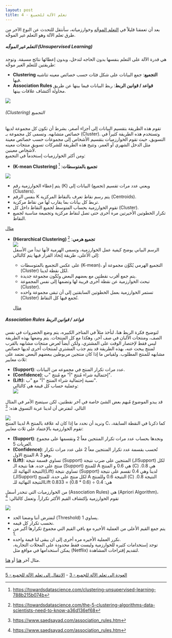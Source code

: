 ```yaml
---  
layout: post
title: تعلم الآلة للجميع - 4
---  
```


بعد أن تعمقنا قليلاً في [التعلم الموجَّه](https://alioh.github.io/Machine-Learning-for-Everyone-3/) وخوارزمياته، سأنتقل للتحدث عن النوع الآخر من طرق تعلم الآلة وهو التعلم غير الموجَّه.



##### التعلم غير الموجَّه (Unsupervised Learning)  
هي قدرة الآلة على التعلم بنفسها بدون الحاجه لتدخل، وبدون إعطائها نتائج مسبقة. وتوجد طريقتين للتعلم الغير موجَّه:
* **Clustering التجميع**: جمع البيانات على شكل فئات حسب خصائص معينه تتاشبه فيها.
* **Association Rules قواعد / قوانين الربط**: ربط البيانات فيما بينها عن طريق محاولة أكتشاف علاقات بينها.  

![](https://alioh.github.io/images/2019-2-12/1.png)  


###### (Clustering) التجميع  
تقوم هذه الطريقة بتقسيم البيانات إلى أجزاء أصغر، بشرط أن تكون كل مجموعة لديها خصائص متشابهه. وتسمى كل مجموعة بـ (Cluster). وتستخدم هذه الطريقة كثيراً في التسويق، حيث تقوم الخوارزميات بتقسيم الأشخاص إلى مجموعات حسب خصائص معينة مثل الدخل الشهري أو العمر، وتتيح هذه الطريقة للشركات تسويق منتجات معينه لأشخاص معينين.  
ومن أكثر الخوارزميات إستخدماً في التجميع:  


* **(K-mean Clustering) تجميع بالمتوسطات**: [^2]  

![](https://alioh.github.io/images/2019-2-12/2.png)  

  * يتم إعطاء الخوارزمية رقم (K) ويعني عدد مرات تقسيم (تجميع) البيانات إلى (Clusters).
  * بنفس الرقم K يتم رسم نقاط تعرف بالنقاط المركزية (Centroids).
  * تربط كل بيانات بما يقارب لها من نقاط مركزية.
  * تقوم الخوارزمية بحساب المتوسط لجميع النقاط داخل كل (Cluster).
  * تكرار الخطوتين الأخيرتين مرة أخرى حتى تصل لنقاط مركزية وتجميعة مناسبة لجميع النقاط.  
    
  [مثال](https://healthcare.ai/step-step-k-means-clustering/)  


* **(Hierarchical Clustering) تجميع هرمي**: [^3]  
![](https://alioh.github.io/images/2019-2-12/3.gif)  
الرسم البياني يوضح كيفية عمل الخوارزمية، وتسمى الهرمية لأنها تبدأ من الأسفل إلى الأعلى، طريقة إتخاذ القرار فيها يتم كالتالي:  
  * على عكس التجميع بالمتوسطات (K-mean)، التجميع الهرمي يُكَوِّن مجموعة أو (Cluster) لكل نقطة لدينا.
  * يتم جمع أقرب نقطتين مع بعضهم البعض وتُكَون مجموعة جديدة.
  * تبحث الخوارزمية عن نقطة أخرى قريبة لها وتضمها إلى نفس المجموعة (Cluster).
  * تستمر الخوارزمية بعمل الخطوتين السابقتين إلى أن تبقى مجموعة واحده (Cluster) تُجمع فيها كل النقاط.  
    
  [مثال](https://towardsdatascience.com/hierarchical-clustering-and-its-applications-41c1ad4441a6)  

##### Association Rules قواعد / قوانين الربط  
لتوضيح فكرة الربط هنا، لنأخذ مثلاً في المتاجر الكبيره، يتم وضع الخضروات في نفس الصف، ومنتجات الألبان في صف آخر، وهكذا مع كل المنتجات. يتم وضعها بهذه الطريقة ليس فقط لإختصار الوقت على المشتري، ولكن أيضاً لعرض منتجات مشابهه بالقرب لمنتج يبحث عنه، بهذه الطريقة قد يتم جذب المشتري لمنتجات أخرى لديها خصائص مشابهه للمنتج المطلوب. ولقياس ما إذا كان منتجين مربوطين ببعضهم البعض نعتمد على ثلاث معايير:  
  * **(Support)**: عدد مرات تكرار المنتج في مجموعه من البيانات.
  * **(Confidence)**: إحتمالية شراء مُنتج "أ" مع مُنتج "ب".
  * **(Lift)**: نسبة إحتمالية شراء المنتج "أ" مع "ب".  
وعملية حساب كل قيمة هي كالتالي:  
![](https://alioh.github.io/images/2019-2-12/4.png)  

قد يبدو الموضوع مُبهم بعض الشئ خاصة في آخر نقطتين، لكن سيتضح الأمر في المثال التالي. لنفترض أن لدينا عربة التسوق هذه:   [^4]

![](https://alioh.github.io/images/2019-2-12/5.png)  
لدينا المنتج A ونريد أن نحدد ما إذا كان له علاقة بالمنتج C، كما ذكرنا في النقطة السابقة، تقوم الخوارزمية بالإعتماد على ثلاث معايير:  
  * **(Support)**: ونجدها بحساب عدد مرات تكرار المنتجين معاً 2 ونقسمها على مجموع العربات 5.
  * **(Confidence)**: تُحسب بقسمة عدد تكرار المنتجين معاً 2 على عدد مرات تكرار المنتج الاول A وهو 3.
  * **(Lift)**: تساوي قسمة نتيجة (Support) المنتجين على ضرب نتيجة (الـSupport) لكل منتج على حده. هنا نتيجة الـ (Support) للمنتج A هي 0.6 و المنتج (C) هي 0.8. النتيجة النهائية للـ(Lift) تساوي نتيجة (Support) لدينا وهي 0.4 تقسم على نتيجة (الـSupport) لكل منتج على حدة، للمنتج A النتيجة 0.6 وللمنتج (C) النتيجة 0.8. النتيجة النهائية للـLift هي: 0.4 ÷ (0.6 * 0.8) = 0.833

من الخوارزميات التي تنحدر أسفل (Association Rules) هي (Apriori Algorithm)، تقوم الخوارزمية بإكتشاف القيم الأكثر تكراراً. وتعمل كالتالي:  [^4]

![](https://alioh.github.io/images/2019-2-12/6.jpg)  

  * لنفترض أننا وضعنا الحد (Threshold) يساوي 1.
  * نحسب تكرار كل قيمه.
  * يتم جمع القيم الأعلى من العملية الأخيره مع باقي القيم التي مجموع تكرارها أكبر من 1.
  * نكرر العملية الأخيره مره أخرى إلى ان يبقى لنا قيمة واحده.   
توجد إستخدامات كثيره للخوارزمية وليست فقط محدودة على المحلات التجارية، يمكن أستخدامها في مواقع مثل (Netflix) لتقديم إقتراحات المشاهدة.  

مثال آخر [هنا](https://www.kdnuggets.com/2016/04/association-rules-apriori-algorithm-tutorial.html/2) أو [هنا](https://www.hackerearth.com/blog/machine-learning/beginners-tutorial-apriori-algorithm-data-mining-r-implementation/).  
  
  
  -----
  [العودة إلى تعلم الآلة للجميع - 3](https://alioh.github.io/Machine-Learning-for-Everyone-3/)   -   [الإنتقال إلى تعلم الآلة للجميع - 5](https://alioh.github.io/Machine-Learning-for-Everyone-5/)  
  


[^1]: <https://uxdesign.cc/an-intro-to-machine-learning-for-designers-5c74ba100257>
[^2]: <https://towardsdatascience.com/clustering-unsupervised-learning-788b215b074b>
[^3]: <https://towardsdatascience.com/the-5-clustering-algorithms-data-scientists-need-to-know-a36d136ef68>
[^4]: <https://www.saedsayad.com/association_rules.htm>
